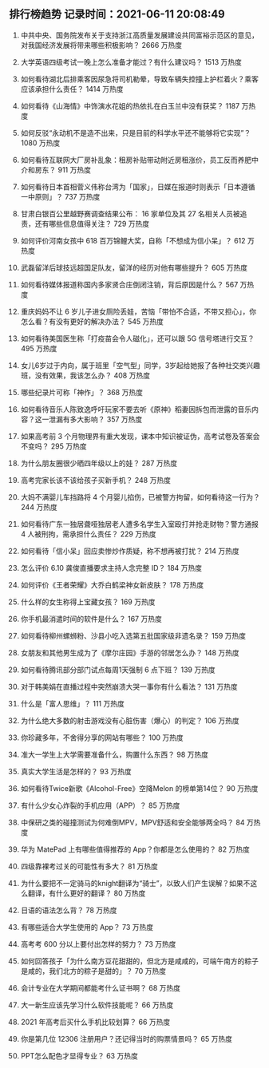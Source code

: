 
## 排行榜趋势 记录时间：2021-06-11 20:08:49
  
  1. 中共中央、国务院发布关于支持浙江高质量发展建设共同富裕示范区的意见，对我国经济发展将带来哪些积极影响？ 2666 万热度
    
  2. 大学英语四级考试一晚上怎么准备才能过？有什么建议吗？ 1513 万热度
    
  3. 如何看待湖北后排乘客因尿急将司机勒晕，导致车辆失控撞上护栏着火？乘客应该承担什么责任？ 1414 万热度
    
  4. 如何看待《山海情》中饰演水花姐的热依扎在白玉兰中没有获奖？ 1187 万热度
    
  5. 如何反驳“永动机不是造不出来，只是目前的科学水平还不能够将它实现”？ 1080 万热度
    
  6. 如何看待互联网大厂房补乱象：租房补贴带动附近房租涨价，员工反而养肥中介和房东？ 911 万热度
    
  7. 如何看待日本首相菅义伟称台湾为「国家」，日媒在报道时则表示「日本遵循一中原则」？ 737 万热度
    
  8. 甘肃白银百公里越野赛调查结果公布： 16 家单位及其 27 名相关人员被追责，还有哪些信息值得关注？ 729 万热度
    
  9. 如何评价河南女孩中 618 百万锦鲤大奖，自称「不想成为信小呆」？ 612 万热度
    
  10. 武磊留洋后球技远超国足队友，留洋的经历对他有哪些提升？ 605 万热度
    
  11. 如何看待媒体报道称国内多家贤合庄倒闭注销，背后原因是什么？ 567 万热度
    
  12. 重庆妈妈不让 6 岁儿子进女厕险丢娃，苦恼「带怕不合适，不带又担心」，你怎么看？有没有更好的解决办法？ 545 万热度
    
  13. 如何看待美国医生称「打疫苗会令人磁化」，还可以跟 5G 信号塔进行交互？ 495 万热度
    
  14. 女儿6岁过于内向，属于班里「空气型」同学，3岁起给她报了各种社交类兴趣班，没有效果，我该怎么办？ 408 万热度
    
  15. 哪些纪录片可称「神作」？ 368 万热度
    
  16. 如何看待音乐人陈致逸呼吁玩家不要去听《原神》稻妻因拆包而泄露的音乐内容？这一泄漏有多大影响？ 357 万热度
    
  17. 如果高考前 3 个月物理界有重大发现，课本中知识被证伪，高考试卷及答案会不变吗？ 295 万热度
    
  18. 为什么朋友圈很少晒四年级以上的娃？ 287 万热度
    
  19. 高考完家长该不该给孩子买新手机？ 248 万热度
    
  20. 大妈不满婴儿车挡路将 4 个月婴儿掐伤，已被警方拘留，如何看待这一行为？ 244 万热度
    
  21. 如何看待广东一独居聋哑独居老人遭多名学生入室殴打并抢走财物？警方通报 4 人被刑拘，需承担什么责任？ 229 万热度
    
  22. 如何看待「信小呆」回应卖惨炒作质疑，称不想再被打扰？ 214 万热度
    
  23. 怎么评价 6.10 龚俊直播要求主持人念完整 ID？ 184 万热度
    
  24. 如何评价《王者荣耀》大乔白鹤梁神女新皮肤？ 178 万热度
    
  25. 什么样的女生称得上宝藏女孩？ 169 万热度
    
  26. 你手机最消遣时间的软件是什么？ 167 万热度
    
  27. 如何看待柳州螺蛳粉、沙县小吃入选第五批国家级非遗名录？ 159 万热度
    
  28. 女朋友和其他男生成为了《摩尔庄园》手游的邻居怎么办？ 148 万热度
    
  29. 如何看待腾讯部分部门试点每周1天强制 6 点下班？ 139 万热度
    
  30. 对于韩美娟在直播过程中突然崩溃大哭一事你有什么看法？ 131 万热度
    
  31. 什么是「富人思维」？ 111 万热度
    
  32. 为什么绝大多数的射击游戏没有心脏伤害（爆心）的判定？ 106 万热度
    
  33. 你珍藏多年，不舍得分享的网站有哪些？ 100 万热度
    
  34. 准大一学生上大学需要准备什么，购置什么东西？ 98 万热度
    
  35. 真实大学生活是怎样的？ 93 万热度
    
  36. 如何看待Twice新歌《Alcohol-Free》空降Melon 的榜单第14位？ 90 万热度
    
  37. 有什么少女心炸裂的手机应用（APP）？ 85 万热度
    
  38. 中保研之类的碰撞测试为何难倒MPV，MPV舒适和安全能够两全吗？ 84 万热度
    
  39. 华为 MatePad 上有哪些值得推荐的 App？你都是怎么使用的？ 82 万热度
    
  40. 四级靠裸考过关的可能性有多大？ 81 万热度
    
  41. 为什么要把不一定骑马的knight翻译为“骑士”，以致人们产生误解？如果不这么翻译，有什么更好的翻译？ 80 万热度
    
  42. 日语的语法怎么背？ 78 万热度
    
  43. 有哪些适合大学生使用的 App？ 73 万热度
    
  44. 高考考 600 分以上要付出怎样的努力？ 73 万热度
    
  45. 如何回答孩子「为什么南方豆花甜甜的，但北方是咸咸的，可端午南方的粽子是咸的，我们北方的粽子是甜的」？ 70 万热度
    
  46. 会计专业在大学期间都能考什么证书啊？ 68 万热度
    
  47. 大一新生应该先学习什么软件技能呢？ 66 万热度
    
  48. 2021 年高考后买什么手机比较划算？ 66 万热度
    
  49. 你是第几位 12306 注册用户？还记得当时的购票情景吗？ 65 万热度
    
  50. PPT怎么配色才显得专业？ 63 万热度
    